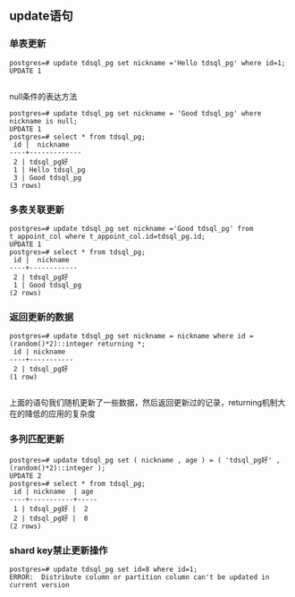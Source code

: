 ## update语句

### 单表更新

```
postgres=# update tdsql_pg set nickname ='Hello tdsql_pg' where id=1;
UPDATE 1
 
```

null条件的表达方法

```
postgres=# update tdsql_pg set nickname = 'Good tdsql_pg' where nickname is null;
UPDATE 1
postgres=# select * from tdsql_pg;
 id |  nickname  
----+-------------
 2 | tdsql_pg好
 1 | Hello tdsql_pg
 3 | Good tdsql_pg
(3 rows)
```



### 多表关联更新

```
postgres=# update tdsql_pg set nickname ='Good tdsql_pg' from t_appoint_col where t_appoint_col.id=tdsql_pg.id;
UPDATE 1
postgres=# select * from tdsql_pg;
 id |  nickname  
----+------------
 2 | tdsql_pg好
 1 | Good tdsql_pg
(2 rows)
```



### 返回更新的数据

```
postgres=# update tdsql_pg set nickname = nickname where id = (random()*2)::integer returning *;
 id | nickname  
----+-----------
 2 | tdsql_pg好
(1 row)
 
```

上面的语句我们随机更新了一些数据，然后返回更新过的记录，returning机制大在的降低的应用的复杂度



### 多列匹配更新

```
postgres=# update tdsql_pg set ( nickname , age ) = ( 'tdsql_pg好' , (random()*2)::integer );
UPDATE 2
postgres=# select * from tdsql_pg;
 id | nickname  | age 
----+-----------+-----
 1 | tdsql_pg好 |  2
 2 | tdsql_pg好 |  0
(2 rows)
```



### shard key禁止更新操作

```
postgres=# update tdsql_pg set id=8 where id=1;             
ERROR:  Distribute column or partition column can't be updated in current version
```



